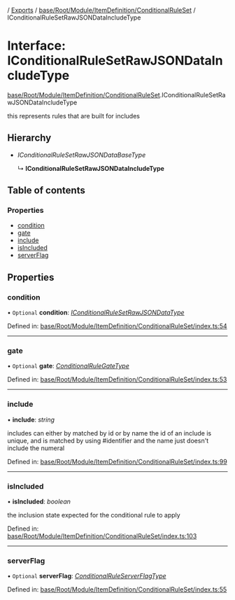 [](../README.md) / [Exports](../modules.md) / [base/Root/Module/ItemDefinition/ConditionalRuleSet](../modules/base_root_module_itemdefinition_conditionalruleset.md) / IConditionalRuleSetRawJSONDataIncludeType

# Interface: IConditionalRuleSetRawJSONDataIncludeType

[base/Root/Module/ItemDefinition/ConditionalRuleSet](../modules/base_root_module_itemdefinition_conditionalruleset.md).IConditionalRuleSetRawJSONDataIncludeType

this represents rules that are built for includes

## Hierarchy

* *IConditionalRuleSetRawJSONDataBaseType*

  ↳ **IConditionalRuleSetRawJSONDataIncludeType**

## Table of contents

### Properties

- [condition](base_root_module_itemdefinition_conditionalruleset.iconditionalrulesetrawjsondataincludetype.md#condition)
- [gate](base_root_module_itemdefinition_conditionalruleset.iconditionalrulesetrawjsondataincludetype.md#gate)
- [include](base_root_module_itemdefinition_conditionalruleset.iconditionalrulesetrawjsondataincludetype.md#include)
- [isIncluded](base_root_module_itemdefinition_conditionalruleset.iconditionalrulesetrawjsondataincludetype.md#isincluded)
- [serverFlag](base_root_module_itemdefinition_conditionalruleset.iconditionalrulesetrawjsondataincludetype.md#serverflag)

## Properties

### condition

• `Optional` **condition**: [*IConditionalRuleSetRawJSONDataType*](../modules/base_root_module_itemdefinition_conditionalruleset.md#iconditionalrulesetrawjsondatatype)

Defined in: [base/Root/Module/ItemDefinition/ConditionalRuleSet/index.ts:54](https://github.com/onzag/itemize/blob/0569bdf2/base/Root/Module/ItemDefinition/ConditionalRuleSet/index.ts#L54)

___

### gate

• `Optional` **gate**: [*ConditionalRuleGateType*](../modules/base_root_module_itemdefinition_conditionalruleset.md#conditionalrulegatetype)

Defined in: [base/Root/Module/ItemDefinition/ConditionalRuleSet/index.ts:53](https://github.com/onzag/itemize/blob/0569bdf2/base/Root/Module/ItemDefinition/ConditionalRuleSet/index.ts#L53)

___

### include

• **include**: *string*

includes can either by matched by id or by name
the id of an include is unique, and is matched by using #identifier
and the name just doesn't include the numeral

Defined in: [base/Root/Module/ItemDefinition/ConditionalRuleSet/index.ts:99](https://github.com/onzag/itemize/blob/0569bdf2/base/Root/Module/ItemDefinition/ConditionalRuleSet/index.ts#L99)

___

### isIncluded

• **isIncluded**: *boolean*

the inclusion state expected for the conditional rule to apply

Defined in: [base/Root/Module/ItemDefinition/ConditionalRuleSet/index.ts:103](https://github.com/onzag/itemize/blob/0569bdf2/base/Root/Module/ItemDefinition/ConditionalRuleSet/index.ts#L103)

___

### serverFlag

• `Optional` **serverFlag**: [*ConditionalRuleServerFlagType*](../modules/base_root_module_itemdefinition_conditionalruleset.md#conditionalruleserverflagtype)

Defined in: [base/Root/Module/ItemDefinition/ConditionalRuleSet/index.ts:55](https://github.com/onzag/itemize/blob/0569bdf2/base/Root/Module/ItemDefinition/ConditionalRuleSet/index.ts#L55)
